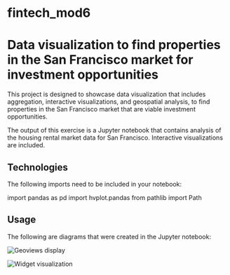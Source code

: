 # fintech_mod6

# Data visualization to find properties in the San Francisco market for investment opportunities

This project is designed to showcase data visualization that includes aggregation, interactive visualizations, and geospatial analysis, to find properties in the San Francisco market that are viable investment opportunities.

The output of this exercise is a Jupyter notebook that contains analysis of the housing rental market data for San Francisco. Interactive visualizations are included. 

## Technologies

The following imports need to be included in your notebook:

import pandas as pd
import hvplot.pandas
from pathlib import Path

## Usage

The following are diagrams that were created in the Jupyter notebook:

![Geoviews display](./images/bokeh-plot.png)

![Widget visualization](./images/bokeh-plot-2.png)
